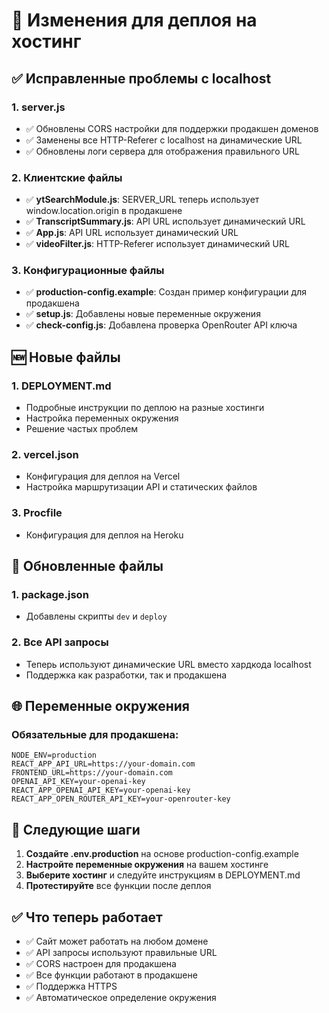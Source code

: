 # 📝 Изменения для деплоя на хостинг

## ✅ Исправленные проблемы с localhost

### 1. **server.js**
- ✅ Обновлены CORS настройки для поддержки продакшен доменов
- ✅ Заменены все HTTP-Referer с localhost на динамические URL
- ✅ Обновлены логи сервера для отображения правильного URL

### 2. **Клиентские файлы**
- ✅ **ytSearchModule.js**: SERVER_URL теперь использует window.location.origin в продакшене
- ✅ **TranscriptSummary.js**: API URL использует динамический URL
- ✅ **App.js**: API URL использует динамический URL
- ✅ **videoFilter.js**: HTTP-Referer использует динамический URL

### 3. **Конфигурационные файлы**
- ✅ **production-config.example**: Создан пример конфигурации для продакшена
- ✅ **setup.js**: Добавлены новые переменные окружения
- ✅ **check-config.js**: Добавлена проверка OpenRouter API ключа

## 🆕 Новые файлы

### 1. **DEPLOYMENT.md**
- Подробные инструкции по деплою на разные хостинги
- Настройка переменных окружения
- Решение частых проблем

### 2. **vercel.json**
- Конфигурация для деплоя на Vercel
- Настройка маршрутизации API и статических файлов

### 3. **Procfile**
- Конфигурация для деплоя на Heroku

## 🔧 Обновленные файлы

### 1. **package.json**
- Добавлены скрипты `dev` и `deploy`

### 2. **Все API запросы**
- Теперь используют динамические URL вместо хардкода localhost
- Поддержка как разработки, так и продакшена

## 🌐 Переменные окружения

### Обязательные для продакшена:
```env
NODE_ENV=production
REACT_APP_API_URL=https://your-domain.com
FRONTEND_URL=https://your-domain.com
OPENAI_API_KEY=your-openai-key
REACT_APP_OPENAI_API_KEY=your-openai-key
REACT_APP_OPEN_ROUTER_API_KEY=your-openrouter-key
```

## 🚀 Следующие шаги

1. **Создайте .env.production** на основе production-config.example
2. **Настройте переменные окружения** на вашем хостинге
3. **Выберите хостинг** и следуйте инструкциям в DEPLOYMENT.md
4. **Протестируйте** все функции после деплоя

## ✅ Что теперь работает

- ✅ Сайт может работать на любом домене
- ✅ API запросы используют правильные URL
- ✅ CORS настроен для продакшена
- ✅ Все функции работают в продакшене
- ✅ Поддержка HTTPS
- ✅ Автоматическое определение окружения







